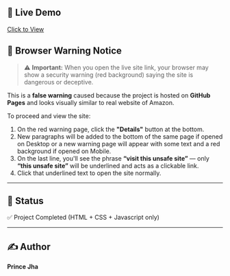 ## 🚀 Live Demo
[Click to View](https://pjha91275.github.io/portfolio/)

## 🛑 Browser Warning Notice

> ⚠️ **Important:** When you open the live site link, your browser may show a security warning (red background) saying the site is dangerous or deceptive.

This is a **false warning** caused because the project is hosted on **GitHub Pages** and looks visually similar to real website of Amazon.

To proceed and view the site:

1. On the red warning page, click the **"Details"** button at the bottom.  
2. New paragraphs will be added to the bottom of the same page if opened on Desktop or a new warning page will appear with some text and a red background if opened on Mobile.  
3. On the last line, you'll see the phrase **“visit this unsafe site”** — only **“this unsafe site”** will be underlined and acts as a clickable link.  
4. Click that underlined text to open the site normally.

---
## 📌 Status
✅ Project Completed (HTML + CSS + Javascript only)

---

## ✍️ Author
**Prince Jha**

